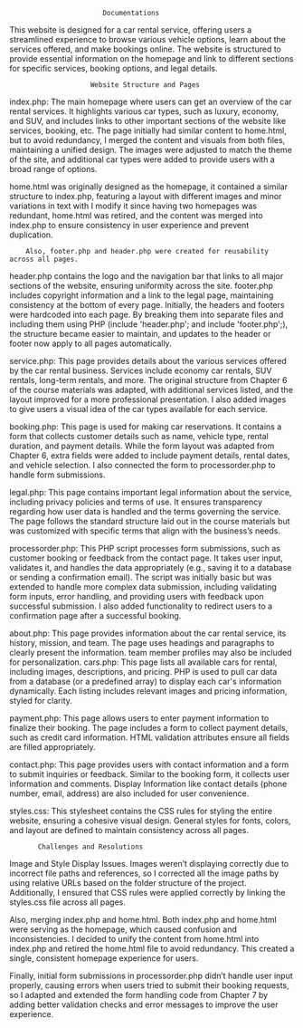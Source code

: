                            Documentations
This website is designed for a car rental service, offering users a streamlined experience to browse various vehicle options, learn about the services offered, and make bookings online. The website is structured to provide essential information on the homepage and link to different sections for specific services, booking options, and legal details.

                        Website Structure and Pages
index.php: The main homepage where users can get an overview of the car rental services. It highlights various car types, such as luxury, economy, and SUV, and includes links to other important sections of the website like services, booking, etc. The page initially had similar content to home.html, but to avoid redundancy, I merged the content and visuals from both files, maintaining a unified design. The images were adjusted to match the theme of the site, and additional car types were added to provide users with a broad range of options.

home.html was originally designed as the homepage, it contained a similar structure to index.php, featuring a layout with different images and minor variations in text with I modify it
 since having two homepages was redundant, home.html was retired, and the content was merged into index.php to ensure consistency in user experience and prevent duplication.

        Also, footer.php and header.php were created for reusability across all pages.
 header.php contains the logo and the navigation bar that links to all major sections of the website, ensuring uniformity across the site. footer.php includes copyright information and a link to the legal page, maintaining consistency at the bottom of every page. Initially, the headers and footers were hardcoded into each page. By breaking them into separate files and including them using PHP (include 'header.php'; and include 'footer.php';), the structure became easier to maintain, and updates to the header or footer now apply to all pages automatically.
 

service.php: This page provides details about the various services offered by the car rental business. Services include economy car rentals, SUV rentals, long-term rentals, and more. The original structure from Chapter 6 of the course materials was adapted, with additional services listed, and the layout improved for a more professional presentation. I also added images to give users a visual idea of the car types available for each service.

booking.php: This page is used for making car reservations. It contains a form that collects customer details such as name, vehicle type, rental duration, and payment details. While the form layout was adapted from Chapter 6, extra fields were added to include payment details, rental dates, and vehicle selection. I also connected the form to processorder.php to handle form submissions.

legal.php: This page contains important legal information about the service, including privacy policies and terms of use. It ensures transparency regarding how user data is handled and the terms governing the service. The page follows the standard structure laid out in the course materials but was customized with specific terms that align with the business’s needs.

processorder.php: This PHP script processes form submissions, such as customer booking or feedback from the contact page. It takes user input, validates it, and handles the data appropriately (e.g., saving it to a database or sending a confirmation email). The script was initially basic but was extended to handle more complex data submission, including validating form inputs, error handling, and providing users with feedback upon successful submission. I also added functionality to redirect users to a confirmation page after a successful booking.

about.php:  This page provides information about the car rental service, its history, mission, and team. The page uses headings and paragraphs to clearly present the information. team member profiles may also be included for personalization.
 cars.php: This page lists all available cars for rental, including images, descriptions, and pricing. PHP is used to pull car data from a database (or a predefined array) to display each car's information dynamically. Each listing includes relevant images and pricing information, styled for clarity.
 
payment.php: This page allows users to enter payment information to finalize their booking. The page includes a form to collect payment details, such as credit card information. HTML validation attributes ensure all fields are filled appropriately.

contact.php: This page provides users with contact information and a form to submit inquiries or feedback. Similar to the booking form, it collects user information and comments. Display Information like contact details (phone number, email, address) are also included for user convenience.

styles.css: This stylesheet contains the CSS rules for styling the entire website, ensuring a cohesive visual design. General styles for fonts, colors, and layout are defined to maintain consistency across all pages.

           Challenges and Resolutions
 Image and Style Display Issues. Images weren’t displaying correctly due to incorrect file paths and references, so I corrected all the image paths by using relative URLs based on the folder structure of the project. Additionally, I ensured that CSS rules were applied correctly by linking the styles.css file across all pages.
 
 Also, merging index.php and home.html. Both index.php and home.html were serving as the homepage, which caused confusion and inconsistencies. I decided to unify the content from home.html into index.php and retired the home.html file to avoid redundancy. This created a single, consistent homepage experience for users.

Finally, initial form submissions in processorder.php didn’t handle user input properly, causing errors when users tried to submit their booking requests, so I adapted and extended the form handling code from Chapter 7 by adding better validation checks and error messages to improve the user experience.
